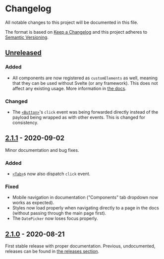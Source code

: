 # Changelog

All notable changes to this project will be documented in this file.

The format is based on [Keep a Changelog](https://keepachangelog.com/) and this project adheres to [Semantic Versioning](https://semver.org/).

## [Unreleased]

### Added
- All components are now registered as `customElements` as well, meaning that they can be used without Svelte (or any framework). This does not affect any existing usage. More information in [the docs](https://illright.github.io/attractions/docs/customElements).

### Changed
- The [`<Button>`](https://github.com/illright/attractions/blob/master/attractions/button/button.svelte)'s `click` event was being forwarded directly instead of the payload being wrapped as with other events. This is changed for consistency.

## [2.1.1] - 2020-09-02

Minor documentation and bug fixes.

### Added
- [`<Tab>`](https://github.com/illright/attractions/blob/master/attractions/tab/tab.svelte)s
  now also dispatch `click` event.

### Fixed
- Mobile navigation in documentation ("Components" tab dropdown now works as expected).
- Styles now load properly when navigating directly to a page in the docs (without passing through the main page first).
- The `DatePicker` now loses focus properly.


## [2.1.0] - 2020-08-21

First stable release with proper documentation.
Previous, undocumented, releases can be found in [the releases section](https://github.com/illright/attractions/releases).


[Unreleased]: https://github.com/illright/attractions/compare/2.1.0...HEAD
[2.1.1]: https://github.com/illright/attractions/releases/tag/v2.1.1
[2.1.0]: https://github.com/illright/attractions/releases/tag/2.1.0
